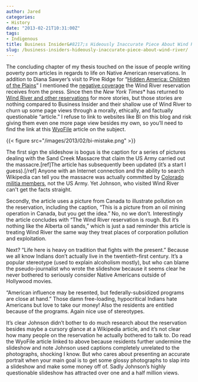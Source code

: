 ```yaml
---
author: Jared
categories:
- History
date: "2013-02-21T10:31:00Z"
tags:
- Indigenous
title: Business Insider&#8217;s Hideously Inaccurate Piece About Wind River
slug: /business-insiders-hideously-inaccurate-piece-about-wind-river/
---
```

The concluding chapter of my thesis touched on the issue of people writing poverty porn articles in regards to life on Native American reservations. In addition to Diana Sawyer’s visit to Pine Ridge for “[Hidden America: Children of the Plains](http://abcnews.go.com/2020/video/hidden-america-children-plains-robert-crumbling-trailer-dreams-2020-14742304)” I mentioned the [negative coverage](http://www.nytimes.com/2012/02/03/us/wind-river-indian-reservation-where-brutality-is-banal.html?_r=1&amp;&amp;pagewanted=all) the Wind River reservation receives from the press. Since then the *New York Times** has returned to [Wind River and other reservations](https://blog.jaredeberle.org/posts/ny-times-returns-to-the-topic-of-violence-on-reservations/) for more stories, but those stories are nothing compared to Business Insider and their shallow use of Wind River to churn up some page views through a morally, ethically, and factually questionable “article.” I refuse to link to websites like BI on this blog and risk giving them even one more page view besides my own, so you’ll need to find the link at this [WyoFile](http://web.archive.org/web/20130222023403/http://wyofile.com/2013/02/the-reservation-reacts-to-new-troubling-press-coverage) article on the subject.

{{< figure src="/images/2013/02/bi-mistake.png" >}}

The first sign the slideshow is bogus is the caption for a series of pictures dealing with the Sand Creek Massacre that claim the US Army carried out the massacre.[ref]The article has subsequently been updated (it’s a start I guess).[/ref] Anyone with an Internet connection and the ability to search Wikipedia can tell you the massacre was actually committed by [Colorado militia members](http://en.wikipedia.org/wiki/Sand_Creek_massacre), not the US Army. Yet Johnson, who visited Wind River can't get the facts straight.

Secondly, the article uses a picture from Canada to illustrate pollution on the reservation, including the caption, “This is a picture from an oil mining operation in Canada, but you get the idea.” No, no we don’t. Interestingly the article concludes with “The Wind River reservation is rough. But it’s nothing like the Alberta oil sands,” which is just a sad reminder this article is treating Wind River the same way they treat places of corporation pollution and exploitation.

Next? “Life here is heavy on tradition that fights with the present.” Because we all know Indians don’t actually live in the twentieth-first century. It’s a popular stereotype (used to explain alcoholism mostly), but who can blame the pseudo-journalist who wrote the slideshow because it seems clear he never bothered to seriously consider Native Americans outside of Hollywood movies.

“American influence may be resented, but federally-subsidized programs are close at hand.” Those damn free-loading, hypocritical Indians hate Americans but love to take our money! Also the residents are entitled because of the programs. Again nice use of stereotypes.

It’s clear Johnson didn’t bother to do much research about the reservation besides maybe a cursory glance at a Wikipedia article, and it’s not clear how many people on the reservation he actually bothered to talk to. Do read the WyoFile article linked to above because residents further undermine the slideshow and note Johnson used captions completely unrelated to the photographs, shocking I know. But who cares about presenting an accurate portrait when your main goal is to get some glossy photographs to slap into a slideshow and make some money off of. Sadly Johnson’s highly questionable slideshow has attracted over one and a half million views.